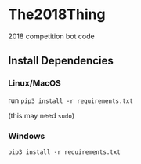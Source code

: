 # The2018Thing

2018 competition bot code


## Install Dependencies

### Linux/MacOS

run `pip3 install -r requirements.txt`

(this may need `sudo`)


### Windows

`pip3 install -r requirements.txt`


